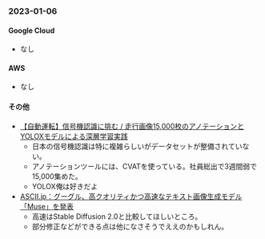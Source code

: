 ### 2023-01-06

#### Google Cloud

- なし

#### AWS

- なし

#### その他

- [【自動運転】信号機認識に挑む / 走行画像15,000枚のアノテーションとYOLOXモデルによる深層学習実践](https://zenn.dev/turing_motors/articles/70c5072c04d04c)
  - 日本の信号機認識は特に複雑らしいがデータセットが整備されていない。
  - アノテーションツールには、CVATを使っている。社員総出で3週間弱で15,000集めた。
  - YOLOX俺は好きだよ
- [ASCII.jp：グーグル、高クオリティかつ高速なテキスト画像生成モデル「Muse」を発表](https://ascii.jp/elem/000/004/119/4119461/)
  - 高速はStable Diffusion 2.0と比較してほしいところ。
  - 部分修正などができる点は他になさそうでええのかもしれん。
